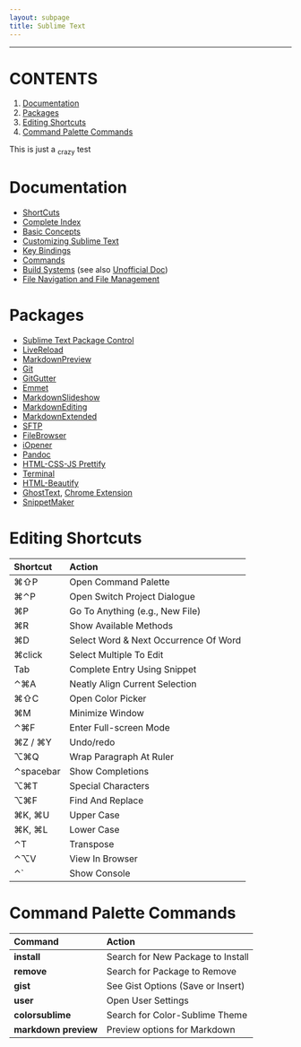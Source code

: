 ```yaml
---
layout: subpage
title: Sublime Text
---
```


---

# CONTENTS
1. [Documentation](#documentation)
2. [Packages](#packages)
3. [Editing Shortcuts](#editing-shortcuts)
4. [Command Palette Commands](#command-palette-commands)



This is just a <sub>crazy</sub> test

# Documentation
* [ShortCuts](http://sublime-text-unofficial-documentation.readthedocs.org/en/latest/reference/keyboard_shortcuts_osx.html)
* [Complete Index](http://docs.sublimetext.info/en/latest/index.html)
* [Basic Concepts](http://docs.sublimetext.info/en/latest/basic_concepts.html)
* [Customizing Sublime Text](http://docs.sublimetext.info/en/latest/customization/customization.html)
* [Key Bindings](http://www.sublimetext.com/docs/key-bindings)
* [Commands](http://www.sublimetext.com/docs/commands)
* [Build Systems](http://www.sublimetext.com/docs/build) (see also [Unofficial Doc](http://docs.sublimetext.info/en/latest/file_processing/build_systems.html))
* [File Navigation and File Management](http://docs.sublimetext.info/en/latest/file_management/file_management.html)

# Packages
* [Sublime Text Package Control](https://packagecontrol.io/browse)
* [LiveReload](https://github.com/dz0ny/LiveReload-sublimetext2/blob/master/README.md)
* [MarkdownPreview](https://github.com/revolunet/sublimetext-markdown-preview)
* [Git](https://github.com/kemayo/sublime-text-2-git)
* [GitGutter](https://github.com/jisaacks/GitGutter)
* [Emmet](https://github.com/sergeche/emmet-sublime)
* [MarkdownSlideshow](https://packagecontrol.io/packages/Markdown%20Slideshow)
* [MarkdownEditing](https://github.com/SublimeText-Markdown/MarkdownEditing)
* [MarkdownExtended](https://github.com/jonschlinkert/sublime-markdown-extended)
* [SFTP](http://wbond.net/sublime_packages/sftp)
* [FileBrowser](https://github.com/aziz/SublimeFileBrowser)
* [iOpener](https://github.com/rosshemsley/iOpener)
* [Pandoc](https://packagecontrol.io/packages/Pandoc)
* [HTML-CSS-JS Prettify](https://packagecontrol.io/packages/HTML-CSS-JS%20Prettify)
* [Terminal](https://packagecontrol.io/packages/Terminal)
* [HTML-Beautify](https://packagecontrol.io/packages/HTMLBeautify)
* [GhostText](https://github.com/Cacodaimon/GhostText-for-SublimeText/), [Chrome Extension](https://chrome.google.com/webstore/detail/ghosttext-for-chrome/godiecgffnchndlihlpaajjcplehddca)
* [SnippetMaker](https://packagecontrol.io/packages/SnippetMaker)


# Editing Shortcuts

 Shortcut                                                      | Action                                                |
 :-----------------                                            | :---------------------------------------------------- |
 ⌘⇧P              | Open Command Palette                                  |
 ⌘⌃P               | Open Switch Project Dialogue                          |
 ⌘P                                 | Go To Anything (e.g., New File)                       |
 ⌘R                                 | Show Available Methods                                |
 ⌘D                                 | Select Word & Next Occurrence Of Word                 |
 ⌘click                             | Select Multiple To Edit                               |
 Tab                                                | Complete Entry Using Snippet                          |
 ⌃⌘A               | Neatly Align Current Selection                        |
 ⌘⇧C              | Open Color Picker                                     |
 ⌘M                                 | Minimize Window                                       |
 ⌃⌘F               | Enter Full-screen Mode                                |
 ⌘Z / ⌘Y       | Undo/redo                                             |
 ⌥⌘Q                | Wrap Paragraph At Ruler                               |
 ⌃spacebar                            | Show Completions                                      |
 ⌥⌘T                | Special Characters                                    |
 ⌥⌘F                | Find And Replace                                      |
 ⌘K, ⌘U | Upper Case                                            |
 ⌘K, ⌘L  | Lower Case                                            |
 ⌃T                                | Transpose                                             |
 ⌃⌥V               | View In Browser                                       |
 ⌃`                                | Show Console                                          |



# Command Palette Commands

 Command              | Action                               |
 :----------------    | :----------------------------------- |
 **install**          | Search for New Package to Install    |
 **remove**           | Search for Package to Remove         |
 **gist**             | See Gist Options (Save or Insert)    |
 **user**             | Open User Settings                   |
 **colorsublime**     | Search for Color-Sublime Theme       |
 **markdown preview** | Preview options for Markdown         |
